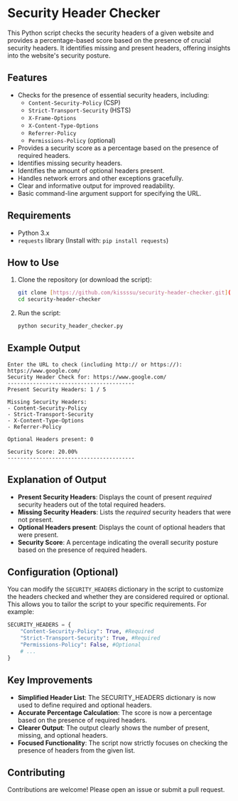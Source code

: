 # Security Header Checker

This Python script checks the security headers of a given website and provides a percentage-based score based on the presence of crucial security headers. It identifies missing and present headers, offering insights into the website's security posture.

## Features

* Checks for the presence of essential security headers, including:
    * `Content-Security-Policy` (CSP)
    * `Strict-Transport-Security` (HSTS)
    * `X-Frame-Options`
    * `X-Content-Type-Options`
    * `Referrer-Policy`
    * `Permissions-Policy` (optional)
* Provides a security score as a percentage based on the presence of required headers.
* Identifies missing security headers.
* Identifies the amount of optional headers present.
* Handles network errors and other exceptions gracefully.
* Clear and informative output for improved readability.
* Basic command-line argument support for specifying the URL.

## Requirements

* Python 3.x
* `requests` library (Install with: `pip install requests`)

## How to Use

1.  Clone the repository (or download the script):

    ```bash
    git clone [https://github.com/kissssu/security-header-checker.git](https://github.com/kissssu/security-header-checker.git)
    cd security-header-checker
    ```

2.  Run the script:

    ```bash
    python security_header_checker.py
    ```

## Example Output
```
Enter the URL to check (including http:// or https://): https://www.google.com/
Security Header Check for: https://www.google.com/
----------------------------------------
Present Security Headers: 1 / 5

Missing Security Headers:
- Content-Security-Policy
- Strict-Transport-Security
- X-Content-Type-Options
- Referrer-Policy

Optional Headers present: 0

Security Score: 20.00%
----------------------------------------
```

## Explanation of Output

* **Present Security Headers**: Displays the count of present *required* security headers out of the total required headers.
* **Missing Security Headers**: Lists the *required* security headers that were not present.
* **Optional Headers present**: Displays the count of optional headers that were present.
* **Security Score**: A percentage indicating the overall security posture based on the presence of required headers.

## Configuration (Optional)

You can modify the `SECURITY_HEADERS` dictionary in the script to customize the headers checked and whether they are considered required or optional. This allows you to tailor the script to your specific requirements. For example:

```python
SECURITY_HEADERS = {
    "Content-Security-Policy": True, #Required
    "Strict-Transport-Security": True, #Required
    "Permissions-Policy": False, #Optional
    # ...
}
```

## Key Improvements
- **Simplified Header List**: The SECURITY_HEADERS dictionary is now used to define required and optional headers.
- **Accurate Percentage Calculation**: The score is now a percentage based on the presence of required headers.
- **Clearer Output**: The output clearly shows the number of present, missing, and optional headers.
- **Focused Functionality**: The script now strictly focuses on checking the presence of headers from the given list.

## Contributing
Contributions are welcome! Please open an issue or submit a pull request.
